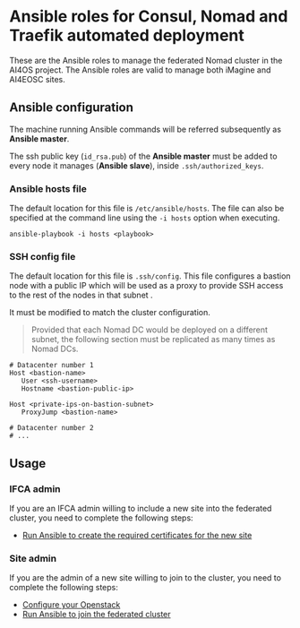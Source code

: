# Ansible roles for Consul, Nomad and Traefik automated deployment

These are the Ansible roles to manage the federated Nomad cluster in the AI4OS project.
The Ansible roles are valid to manage both iMagine and AI4EOSC sites.

<!-- todo: host -> host.example, customize, cp before tutorial -->
<!-- todo: add ifca host to gitignore -->
<!-- todo: reorder hosts groups -->


## Ansible configuration

The machine running Ansible commands will be referred subsequently as **Ansible master**.

The ssh public key (`id_rsa.pub`) of the **Ansible master** must be added to every node it manages (**Ansible slave**), inside `.ssh/authorized_keys`.

### Ansible hosts file

The default location for this file is `/etc/ansible/hosts`.
The file can also be specified at the command line using the `-i hosts` option when executing.

```console
ansible-playbook -i hosts <playbook>
```

### SSH config file

The default location for this file is `.ssh/config`.
This file configures a bastion node with a public IP which will be used as a proxy to provide SSH access to the rest of the nodes in that subnet .

It must be modified to match the cluster configuration.
> Provided that each Nomad DC would be deployed on a different subnet, the following section must be replicated as many times as Nomad DCs.
<!-- todo: ignacio -->
```
# Datacenter number 1
Host <bastion-name>
   User <ssh-username>
   Hostname <bastion-public-ip>

Host <private-ips-on-bastion-subnet>
   ProxyJump <bastion-name>

# Datacenter number 2
# ...
```

<!-- todo: bastion is server, reference back to openstactk tuto -->

## Usage

### IFCA admin

If you are an IFCA admin willing to include a new site into the federated cluster,
you need to complete the following steps:

- [Run Ansible to create the required certificates for the new site](./docs/ifca_ansible.md)

### Site admin

If you are the admin of a new site willing to join to the cluster,
you need to complete the following steps:

- [Configure your Openstack](./docs/site_openstack.md)
- [Run Ansible to join the federated cluster](./docs/site_ansible.md)
